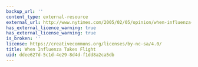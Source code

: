 ```yaml
---
backup_url: ''
content_type: external-resource
external_url: http://www.nytimes.com/2005/02/05/opinion/when-influenza-takes-flight.html
has_external_licence_warning: true
has_external_license_warning: true
is_broken: ''
license: https://creativecommons.org/licenses/by-nc-sa/4.0/
title: When Influenza Takes Flight
uid: ddee627d-5c1d-4e29-8d4d-f1dd8a2ca5db
---
```

